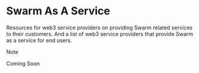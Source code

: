# Swarm As A Service

Resources for web3 service providers on providing Swarm related services to their customers. And a list of web3 service providers that provide Swarm as a service for end users.

> [!NOTE]
> Coming Soon
